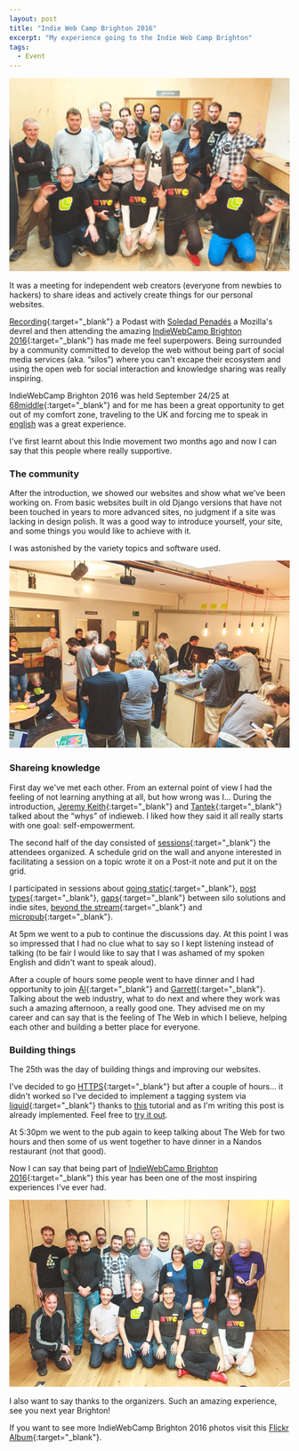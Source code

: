 ```yaml
---
layout: post
title: "Indie Web Camp Brighton 2016"
excerpt: "My experience going to the Indie Web Camp Brighton"
tags:
  - Event
---
```


<img src="/assets/images/post-IWC-Brighton-2016-1.gif" alt="Photo by Julie Anne Noying CC-BY/Flickr">

It was a meeting for independent web creators (everyone from newbies to hackers) to share ideas and actively create things for our personal websites.

[Recording](http://wecodesignpodcast.com/2016/09/27/web-audio/){:target="_blank"} a Podast with [Soledad Penadés](https://soledadpenades.com) a Mozilla's devrel and then attending the amazing [IndieWebCamp Brighton 2016](https://indieweb.org/2016/Brighton){:target="_blank"} has made me feel superpowers. Being surrounded by a community committed to develop the web without being part of social media services (aka. “silos”) where you can't excape their ecosystem and using the open web for social interaction and knowledge sharing was really inspiring.

IndieWebCamp Brighton 2016 was held September 24/25 at [68middle](http://68middle.st){:target="_blank"} and for me has been a great opportunity to get out of my comfort zone, traveling to the UK and forcing me to speak in [english](/2015/11/25/hello-world/) was a great experience.

I've first learnt about this Indie movement two months ago and now I can say that this people where really supportive.

### The community

After the introduction, we showed our websites and show what we've been working on. From basic websites built in old Django versions that have not been touched in years to more advanced sites, no judgment if a site was lacking in design polish. It was a good way to introduce yourself, your site, and some things you would like to achieve with it.

I was astonished by the variety topics and software used.

<img src="/assets/images/post-IWC-Brighton-2016-2.jpg" alt="Photo by Julie Anne Noying CC-BY/Flickr">

### Shareing knowledge

First day we've met each other. From an external point of view I had the feeling of not learning anything at all, but how wrong was I... During the introduction, [Jeremy Keith](https://adactio.com){:target="_blank"} and [Tantek](http://tantek.com){:target="_blank"} talked about the “whys” of indieweb. I liked how they said it all really starts with one goal: self-empowerment.

The second half of the day consisted of [sessions](https://indieweb.org/2016/Brighton/Schedule){:target="_blank"} the attendees organized. A schedule grid on the wall and anyone interested in facilitating a session on a topic wrote it on a Post-it note and put it on the grid.

I participated in sessions about [going static](https://indieweb.org/2016/Brighton/goingstatic){:target="_blank"}, [post types](https://indieweb.org/2016/Brighton/posttypes){:target="_blank"}, [gaps](https://indieweb.org/2016/Brighton/gaps){:target="_blank"} between silo solutions and indie sites, [beyond the stream](https://indieweb.org/2016/Brighton/beyondstreams){:target="_blank"} and [micropub](https://indieweb.org/2016/Brighton/micropub){:target="_blank"}.

At 5pm we went to a pub to continue the discussions day. At this point I was so impressed that I had no clue what to say so I kept listening instead of talking (to be fair I would like to say that I was ashamed of my spoken English and didn't want to speak aloud).

After a couple of hours some people went to have dinner and I had opportunity to join [Al](https://alpower.com/){:target="_blank"} and [Garrett](https://polytechnic.co.uk/){:target="_blank"}. Talking about the web industry, what to do next and where they work was such a amazing afternoon, a really good one. They advised me on my career and can say that is the feeling of The Web in which I believe, helping each other and building a better place for everyone.

### Building things

The 25th was the day of building things and improving our websites.

I've decided to go [HTTPS](https://blog.cloudflare.com/secure-and-fast-github-pages-with-cloudflare/){:target="_blank"} but after a couple of hours... it didn't worked so I've decided to implement a tagging system via [liquid](https://shopify.github.io/liquid/){:target="_blank"} thanks to [this](http://pavdmyt.com/how-to-implement-tags-at-jekyll-website/) tutorial and as I'm writing this post is already implemented. Feel free to [try it out](/tags).

At 5:30pm we went to the pub again to keep talking about The Web for two hours and then some of us went together to have dinner in a Nandos restaurant (not that good).

Now I can say that being part of [IndieWebCamp Brighton 2016](https://indieweb.org/2016/Brighton){:target="_blank"} this year has been one of the most inspiring experiences I've ever had.

<img src="/assets/images/post-IWC-Brighton-2016-4.jpg" alt="Photo by Julie Anne Noying CC-BY/Flickr">

I also want to say thanks to the organizers. Such an amazing experience, see you next year Brighton!

If you want to see more IndieWebCamp Brighton 2016 photos visit this [Flickr Album](https://www.flickr.com/photos/tollwerk/albums/72157674218415016){:target="_blank"}.
